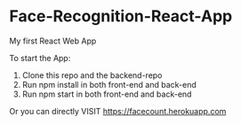 # Face-Recognition-React-App
My first React Web App 

To start the App:
1. Clone this repo and the backend-repo 
2. Run npm install in both front-end and back-end
3. Run npm start in both front-end and back-end

Or you can directly VISIT https://facecount.herokuapp.com
